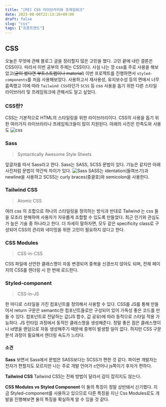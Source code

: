 ```yaml
---
title: "[FE] CSS 라이브러리와 프레임워크"
date: 2023-08-06T22:13:26+09:00
draft: false
slug: "css"
tags: ["프론트엔드"]
---
```


## CSS

오늘은 무엇에 관해 블로그 글을 정리할지 많은 고민을 했다.
고민 끝에 내린 결론은 CSS이다. 따라서 이번 공부의 주제는 CSS이다. 사실 나는 깡 css를 주로 사용을 해보았고(~~굳이 썼다면 부트스트랩이나 material~~) 이번 프로젝트를 진행하면서 `styled-components`를 처음 사용해보았다. 사용하고서 재사용성, 유지보수성 등의 면에서 너무 흡족했고 이에 따라 `Tailwind CSS`라던가 `SCSS` 등 css 사용을 돕기 위한 다른 스타일 라이브러리 및 프레임워크에 관해서도 알고 싶었다.

### CSS란?

CSS는 기본적으로 HTML의 스타일링을 위한 라이브러리이다.
CSS의 사용을 돕기 위한 여러가지 라이브러리나 프레임워크들이 많이 지원된다.
아래의 사진은 만족도와 사용도
![css](https://velog.velcdn.com/images/skyu_dev/post/c4a9817f-a827-460d-8c8d-e7008c0ca3bb/image.png)

### Sass

> Syntactically Awesome Style Sheets

앞글자를 따서 Sass라고 한다.
Sass는 SASS, SCSS 문법이 있다. 기능은 같지만 아래 사진처럼 문법이 약간씩 차이가 있다.
![Sass](https://velog.velcdn.com/images/aideneverywhere/post/4242f0f2-11a6-49ab-b138-92f4d3e629b6/image.png)
SASS는 identation(들여쓰기)과 newline을 사용하고 SCSS는 curly braces(중괄호)와 semicolon을 사용한다.

### Tailwind CSS

> Atomic CSS

여러 css 의 조합으로 하나의 스타일링을 정의하는 방식과 반대로 Tailwind 는 css 들을 모조리 분해하여 사용자가 자유롭게 조합할 수 있도록 만들었다.
최근 인기와 관심도가 높은 기술 중 하나라고 한다.
더 자세히 말하자면, 모두 같은 specificity class로 구성되어 CSS의 관리와 네이밍을 위한 고민이 필요하지 않다고 한다.

### CSS Modules

> CSS-in-CSS

CSS 파일에 선언한 클래스명이 자동 변경되어 중복을 신경쓰지 않아도 되며, 전체 페이지의 CSS를 렌더링 시 한 번에 로드한다.

### Styled-component

> CSS-in-JS

한 마디로 스타일을 가진 컴포넌트를 정의해서 사용할 수 있다. CSS를 JS를 통해 만들어서 return 구문은 semantic한 컴포넌트들로만 구성되어 있어 가독성 좋은 코드를 만들 수 있다. 컴포넌트로 전달하는 값(JS 함수, 값 공유)에 따라 동적으로 스타일 적용 가능하다.
JS 런타임 과정에서 동적인 클래스명을 생성해준다. 정말 좋은 점은 클래스명이나 id명을 랜덤으로 자동 생성해주기 때문에 중복이 발생할 일이 없다. 하지만 CSS 구문 분석 과정이 필요해서 렌더링 속도가 느리다.

#### 소견

**Sass**
보면서 Sass에서 문법은 SASS보다는 SCSS가 편한 것 같다. 파이썬 개발자는 전자가 편할지도 모르지만 나는 주로 개발 언어가 c언어나 js쪽이기 후자가 편하다.

**Tailwind CSS**
Tailwind CSS는 진짜 방법이 달라서 감이 잡히지도 않는다.

**CSS Modules vs Styled Component**
이 둘의 특징이 정말 상반돼서 신기했다. 지금 Styled-component를 사용하고 있으므로 다른 특징을 지닌 Css Modules로도 개발을 진행해보면 둘의 특징을 확실하게 알 수 있을 것 같다.

